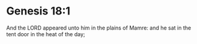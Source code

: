 # Genesis 18:1

And the LORD appeared unto him in the plains of Mamre: and he sat in the tent door in the heat of the day;